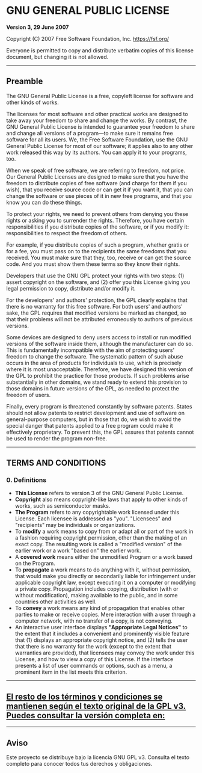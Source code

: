 # GNU GENERAL PUBLIC LICENSE
**Version 3, 29 June 2007**

Copyright (C) 2007 Free Software Foundation, Inc. <https://fsf.org/>

Everyone is permitted to copy and distribute verbatim copies of this license document, but changing it is not allowed.

---

## Preamble

The GNU General Public License is a free, copyleft license for software and other kinds of works.

The licenses for most software and other practical works are designed to take away your freedom to share and change the works. By contrast, the GNU General Public License is intended to guarantee your freedom to share and change all versions of a program—to make sure it remains free software for all its users. We, the Free Software Foundation, use the GNU General Public License for most of our software; it applies also to any other work released this way by its authors. You can apply it to your programs, too.

When we speak of free software, we are referring to freedom, not price. Our General Public Licenses are designed to make sure that you have the freedom to distribute copies of free software (and charge for them if you wish), that you receive source code or can get it if you want it, that you can change the software or use pieces of it in new free programs, and that you know you can do these things.

To protect your rights, we need to prevent others from denying you these rights or asking you to surrender the rights. Therefore, you have certain responsibilities if you distribute copies of the software, or if you modify it: responsibilities to respect the freedom of others.

For example, if you distribute copies of such a program, whether gratis or for a fee, you must pass on to the recipients the same freedoms that you received. You must make sure that they, too, receive or can get the source code. And you must show them these terms so they know their rights.

Developers that use the GNU GPL protect your rights with two steps: (1) assert copyright on the software, and (2) offer you this License giving you legal permission to copy, distribute and/or modify it.

For the developers' and authors' protection, the GPL clearly explains that there is no warranty for this free software. For both users' and authors' sake, the GPL requires that modified versions be marked as changed, so that their problems will not be attributed erroneously to authors of previous versions.

Some devices are designed to deny users access to install or run modified versions of the software inside them, although the manufacturer can do so. This is fundamentally incompatible with the aim of protecting users' freedom to change the software. The systematic pattern of such abuse occurs in the area of products for individuals to use, which is precisely where it is most unacceptable. Therefore, we have designed this version of the GPL to prohibit the practice for those products. If such problems arise substantially in other domains, we stand ready to extend this provision to those domains in future versions of the GPL, as needed to protect the freedom of users.

Finally, every program is threatened constantly by software patents. States should not allow patents to restrict development and use of software on general-purpose computers, but in those that do, we wish to avoid the special danger that patents applied to a free program could make it effectively proprietary. To prevent this, the GPL assures that patents cannot be used to render the program non-free.

---

## TERMS AND CONDITIONS

### 0. Definitions

- **This License** refers to version 3 of the GNU General Public License.
- **Copyright** also means copyright-like laws that apply to other kinds of works, such as semiconductor masks.
- **The Program** refers to any copyrightable work licensed under this License. Each licensee is addressed as "you". "Licensees" and "recipients" may be individuals or organizations.
- To **modify** a work means to copy from or adapt all or part of the work in a fashion requiring copyright permission, other than the making of an exact copy. The resulting work is called a "modified version" of the earlier work or a work "based on" the earlier work.
- A **covered work** means either the unmodified Program or a work based on the Program.
- To **propagate** a work means to do anything with it, without permission, that would make you directly or secondarily liable for infringement under applicable copyright law, except executing it on a computer or modifying a private copy. Propagation includes copying, distribution (with or without modification), making available to the public, and in some countries other activities as well.
- To **convey** a work means any kind of propagation that enables other parties to make or receive copies. Mere interaction with a user through a computer network, with no transfer of a copy, is not conveying.
- An interactive user interface displays **"Appropriate Legal Notices"** to the extent that it includes a convenient and prominently visible feature that (1) displays an appropriate copyright notice, and (2) tells the user that there is no warranty for the work (except to the extent that warranties are provided), that licensees may convey the work under this License, and how to view a copy of this License. If the interface presents a list of user commands or options, such as a menu, a prominent item in the list meets this criterion.

---

## [El resto de los términos y condiciones se mantienen según el texto original de la GPL v3. Puedes consultar la versión completa en:](https://www.gnu.org/licenses/gpl-3.0.txt)

---

## Aviso

Este proyecto se distribuye bajo la licencia GNU GPL v3. Consulta el texto completo para conocer todos tus derechos y obligaciones.

